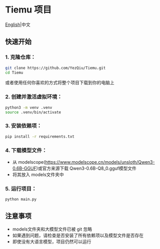 # Tiemu 项目

[English](./readme.md)|中文

## 快速开始

### 1. 克隆仓库：

   ```sh
   git clone https://github.com/YezQiu/Tiemu.git
   cd Tiemu
   ```

   或者使用任何你喜欢的方式将整个项目下载到你的电脑上

### 2. 创建并激活虚拟环境：​​

   ```sh
   python3 -m venv .venv
   source .venv/bin/activate
   ```

### 3. 安装依赖项：

   ```sh
   pip install -r requirements.txt
   ```

### 4. 下载模型文件：​​

   - 从 modelscope(https://www.modelscope.cn/models/unsloth/Qwen3-0.6B-GGUF)或官方来源下载 Qwen3-0.6B-Q8_0.gguf模型文件
   - 将其放入 models文件夹中


### 5. ​运行项目：

   ```sh
   python main.py
   ```
## 注意事项

- models文件夹和大模型文件已被 git 忽略
- 如果遇到问题，请检查是否安装了所有依赖项以及模型文件是否存在
- 即使没有大语言模型，项目仍然可以运行
